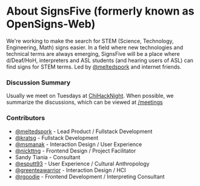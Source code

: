 # About SignsFive (formerly known as OpenSigns-Web)

We're working to make the search for STEM (Science, Technology, Engineering, Math) signs easier. In a field where new technologies and technical terms are always emerging, SignsFive will be a place where d/Deaf/HoH, interpreters and ASL students (and hearing users of ASL) can find signs for STEM terms. Led by [@meltedspork](https://github.com/meltedspork) and internet friends.

### Discussion Summary
Usually we meet on Tuesdays at [ChiHackNight](chihacknight.org). When possible, we summarize the discussions, which can be viewed at [/meetings](https://github.com/deafchi/opensigns-web/tree/master/meetings)

### Contributors
- [@meltedspork](https://github.com/meltedspork) - Lead Product / Fullstack Development
- [@kratsg](https://github.com/kratsg) - Fullstack Development
- [@msmanak](https://github.com/msmanak) - Interaction Design / User Experience
- [@nickttng](https://github.com/nickttng) - Frontend Design / Project Facilitator 
- Sandy Tiania - Consultant
- [@esputt93](https://github.com/esputt93) - User Experience / Cultural Anthropology
- [@greenteawarrior](https://github.com/greenteawarrior) - Interaction Design / HCI
- [@rgoodie](https://github.com/rgoodie) - Frontend Development / Interpreting Consultant


